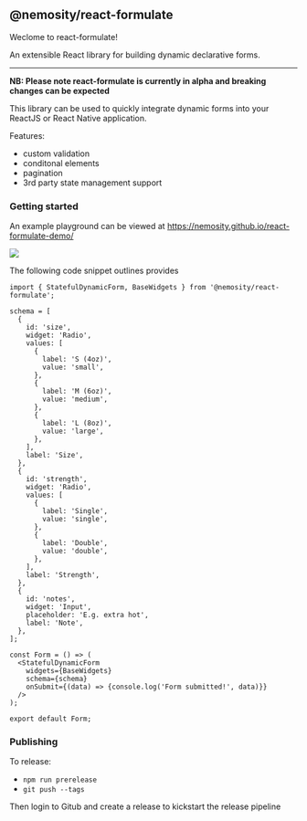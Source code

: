 ## @nemosity/react-formulate

Weclome to react-formulate!

An extensible React library for building dynamic declarative forms.

---

__NB: Please note react-formulate is currently in alpha and breaking changes can be expected__

This library can be used to quickly integrate dynamic forms into your ReactJS or React Native application.

Features:
- custom validation
- conditonal elements
- pagination
- 3rd party state management support

### Getting started

An example playground can be viewed at https://nemosity.github.io/react-formulate-demo/

![](react-formulate-demo.gif)

The following code snippet outlines provides

```
import { StatefulDynamicForm, BaseWidgets } from '@nemosity/react-formulate';

schema = [
  {
    id: 'size',
    widget: 'Radio',
    values: [
      {
        label: 'S (4oz)',
        value: 'small',
      },
      {
        label: 'M (6oz)',
        value: 'medium',
      },
      {
        label: 'L (8oz)',
        value: 'large',
      },
    ],
    label: 'Size',
  },
  {
    id: 'strength',
    widget: 'Radio',
    values: [
      {
        label: 'Single',
        value: 'single',
      },
      {
        label: 'Double',
        value: 'double',
      },
    ],
    label: 'Strength',
  },
  {
    id: 'notes',
    widget: 'Input',
    placeholder: 'E.g. extra hot',
    label: 'Note',
  },
];

const Form = () => (
  <StatefulDynamicForm
    widgets={BaseWidgets}
    schema={schema}
    onSubmit={(data) => {console.log('Form submitted!', data)}}
  />
);

export default Form;
```

### Publishing

To release:

- `npm run prerelease`
- `git push --tags`

Then login to Gitub and create a release to kickstart the release pipeline
